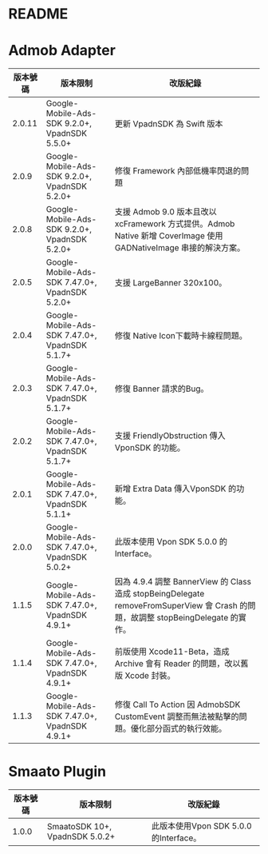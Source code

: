 README
===========================

Admob Adapter
===========================

|版本號碼|版本限制|改版紀錄|
|----|----------------|----------------|
|2.0.11|Google-Mobile-Ads-SDK 9.2.0+, VpadnSDK 5.5.0+|更新 VpadnSDK 為 Swift 版本|
|2.0.9|Google-Mobile-Ads-SDK 9.2.0+, VpadnSDK 5.2.0+|修復 Framework 內部低機率閃退的問題|
|2.0.8|Google-Mobile-Ads-SDK 9.2.0+, VpadnSDK 5.2.0+|支援 Admob 9.0 版本且改以 xcFramework 方式提供。Admob Native 新增 CoverImage 使用 GADNativeImage 串接的解決方案。|
|2.0.5|Google-Mobile-Ads-SDK 7.47.0+, VpadnSDK 5.2.0+|支援 LargeBanner 320x100。|
|2.0.4|Google-Mobile-Ads-SDK 7.47.0+, VpadnSDK 5.1.7+|修復 Native Icon下載時卡線程問題。|
|2.0.3|Google-Mobile-Ads-SDK 7.47.0+, VpadnSDK 5.1.7+|修復 Banner 請求的Bug。|
|2.0.2|Google-Mobile-Ads-SDK 7.47.0+, VpadnSDK 5.1.7+|支援 FriendlyObstruction 傳入 VponSDK 的功能。|
|2.0.1|Google-Mobile-Ads-SDK 7.47.0+, VpadnSDK 5.1.1+|新增 Extra Data 傳入VponSDK 的功能。|
|2.0.0|Google-Mobile-Ads-SDK 7.47.0+, VpadnSDK 5.0.2+|此版本使用 Vpon SDK 5.0.0 的 Interface。|
|1.1.5|Google-Mobile-Ads-SDK 7.47.0+, VpadnSDK 4.9.1+|因為 4.9.4 調整 BannerView 的 Class 造成 stopBeingDelegate removeFromSuperView 會 Crash 的問題，故調整 stopBeingDelegate 的實作。|
|1.1.4|Google-Mobile-Ads-SDK 7.47.0+, VpadnSDK 4.9.1+|前版使用 Xcode11-Beta，造成 Archive 會有 Reader 的問題，改以舊版 Xcode 封裝。|
|1.1.3|Google-Mobile-Ads-SDK 7.47.0+, VpadnSDK 4.9.1+|修復 Call To Action 因 AdmobSDK CustomEvent 調整而無法被點擊的問題。優化部分函式的執行效能。|

Smaato Plugin
===========================

|版本號碼|版本限制|改版紀錄|
|----|----------------|----------------|
|1.0.0|SmaatoSDK 10+, VpadnSDK 5.0.2+|此版本使用Vpon SDK 5.0.0的Interface。|
